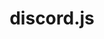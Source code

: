 ---
codehost: https://github.com/discordjs/discord.js
guide: https://github.com/discordjs/guide/tree/main/guide/images/branding
logohandle: js_discord
sort: discordjs
title: discord.js
website: https://discord.js.org/
---
